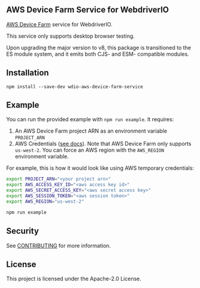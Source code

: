## AWS Device Farm Service for WebdriverIO

[AWS Device Farm](https://aws.amazon.com/device-farm/) service for WebdriverIO.

This service only supports desktop browser testing.

Upon upgrading the major version to v8, this package is transitioned to the ES module system, and it emits both CJS- and ESM- compatible modules.

## Installation

```
npm install --save-dev wdio-aws-device-farm-service
```

## Example

You can run the provided example with `npm run example`. It requires:

1. An AWS Device Farm project ARN as an environment variable `PROJECT_ARN`
2. AWS Credentials ([see docs](https://docs.aws.amazon.com/sdk-for-javascript/v2/developer-guide/setting-credentials-node.html)). Note that AWS Device Farm only supports `us-west-2`. You can force an AWS region with the `AWS_REGION` environment variable.

For example, this is how it would look like using AWS temporary credentials:

```sh
export PROJECT_ARN="<your project arn>"
export AWS_ACCESS_KEY_ID="<aws access key id>"
export AWS_SECRET_ACCESS_KEY="<aws secret access key>"
export AWS_SESSION_TOKEN="<aws session token>"
export AWS_REGION="us-west-2"

npm run example
```

## Security

See [CONTRIBUTING](CONTRIBUTING.md#security-issue-notifications) for more information.

## License

This project is licensed under the Apache-2.0 License.
